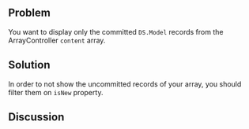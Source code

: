 ## Problem

You want to display only the committed `DS.Model` records from the ArrayController `content` array.

## Solution

In order to not show the uncommitted records of your array, you should filter them on `isNew` property.

## Discussion
